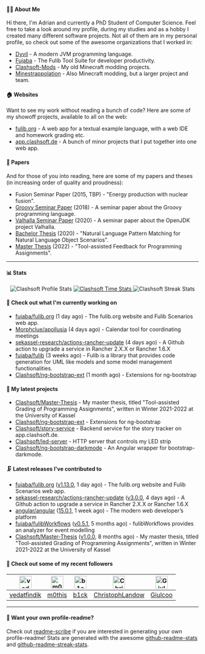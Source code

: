 #### 👨‍💻 About Me

Hi there, I'm Adrian and currently a PhD Student of Computer Science.
Feel free to take a look around my profile, during my studies and as a hobby I created many different software projects.
Not all of them are in my personal profile, so check out some of the awesome organizations that I worked in:

- [Dyvil](https://github.com/Dyvil) - A modern JVM programming language.
- [Fujaba](https://github.com/fujaba) - The Fulib Tool Suite for developer productivity.
- [Clashsoft-Mods](https://github.com/Clashsoft-Mods) - My old Minecraft modding projects.
- [Minestrappolation](https://github.com/MinestrapTeam) - Also Minecraft modding, but a larger project and team.

#### 🏠 Websites

Want to see my work without reading a bunch of code?
Here are some of my showoff projects, available to all on the web:

- [fulib.org](https://www.fulib.org) - A web app for a textual example language, with a web IDE and homework grading etc.
- [app.clashsoft.de](https://app.clashsoft.de) - A bunch of minor projects that I put together into one web app.

#### 📄 Papers

And for those of you into reading, here are some of my papers and theses (in increasing order of quality and proudness):

- Fusion Seminar Paper (2015, TBP) - "Energy production with nuclear fusion".
- [Groovy Seminar Paper](https://github.com/Clashsoft/Seminar-Groovy) (2018) - A seminar paper about the Groovy programming language.
- [Valhalla Seminar Paper](https://github.com/Clashsoft/Seminar-Valhalla) (2020) - A seminar paper about the OpenJDK project Valhalla.
- [Bachelor Thesis](https://github.com/Clashsoft/Bachelor-Thesis) (2020) - "Natural Language Pattern Matching for Natural Language Object Scenarios".
- [Master Thesis](https://github.com/Clashsoft/Master-Thesis) (2022) - "Tool-assisted Feedback for Programming Assignments".

---

#### 📊 Stats

<div align=center>
  <img src="https://github-readme-stats.vercel.app/api?username=Clashsoft&show_icons=true&theme=dark&count_private=true&icon_color=0075ff&include_all_commits=true" alt="Clashsoft Profile Stats">

    

  <a href="https://wakatime.com/@Clashsoft">
    <img src="https://github-readme-stats.vercel.app/api/wakatime?username=Clashsoft&theme=dark&layout=compact&langs_count=10" alt="Clashsoft Time Stats">
  </a>

  <img src="http://github-readme-streak-stats.herokuapp.com?user=Clashsoft&theme=dark" alt="Clashsoft Streak Stats">
</div>

#### 👷‍ Check out what I'm currently working on

- [fujaba/fulib.org](https://github.com/fujaba/fulib.org) (1 day ago) - The fulib.org website and Fulib Scenarios web app.
- [Morphclue/apollusia](https://github.com/Morphclue/apollusia) (4 days ago) - Calendar tool for coordinating meetings
- [sekassel-research/actions-rancher-update](https://github.com/sekassel-research/actions-rancher-update) (4 days ago) - A Github action to upgrade a service in Rancher 2.X.X or Rancher 1.6.X
- [fujaba/fulib](https://github.com/fujaba/fulib) (3 weeks ago) - Fulib is a library that provides code generation for UML like models and some model management functionalities.
- [Clashsoft/ng-bootstrap-ext](https://github.com/Clashsoft/ng-bootstrap-ext) (1 month ago) - Extensions for ng-bootstrap

#### 🌱 My latest projects

- [Clashsoft/Master-Thesis](https://github.com/Clashsoft/Master-Thesis) - My master thesis, titled &#34;Tool-assisted Grading of Programming Assignments&#34;, written in Winter 2021-2022 at the University of Kassel
- [Clashsoft/ng-bootstrap-ext](https://github.com/Clashsoft/ng-bootstrap-ext) - Extensions for ng-bootstrap
- [Clashsoft/story-service](https://github.com/Clashsoft/story-service) - Backend service for the story tracker on app.clashsoft.de.
- [Clashsoft/led-server](https://github.com/Clashsoft/led-server) - HTTP server that controls my LED strip
- [Clashsoft/ng-bootstrap-darkmode](https://github.com/Clashsoft/ng-bootstrap-darkmode) - An Angular wrapper for bootstrap-darkmode.

#### 🗜 Latest releases I've contributed to

- [fujaba/fulib.org](https://github.com/fujaba/fulib.org) ([v1.13.0](https://github.com/fujaba/fulib.org/releases/tag/v1.13.0), 1 day ago) - The fulib.org website and Fulib Scenarios web app.
- [sekassel-research/actions-rancher-update](https://github.com/sekassel-research/actions-rancher-update) ([v3.0.0](https://github.com/sekassel-research/actions-rancher-update/releases/tag/v3.0.0), 4 days ago) - A Github action to upgrade a service in Rancher 2.X.X or Rancher 1.6.X
- [angular/angular](https://github.com/angular/angular) ([15.0.1](https://github.com/angular/angular/releases/tag/15.0.1), 1 week ago) - The modern web developer’s platform
- [fujaba/fulibWorkflows](https://github.com/fujaba/fulibWorkflows) ([v0.5.1](https://github.com/fujaba/fulibWorkflows/releases/tag/v0.5.1), 5 months ago) - fulibWorkflows provides an analyzer for event modelling
- [Clashsoft/Master-Thesis](https://github.com/Clashsoft/Master-Thesis) ([v1.0.0](https://github.com/Clashsoft/Master-Thesis/releases/tag/v1.0.0), 8 months ago) - My master thesis, titled &#34;Tool-assisted Grading of Programming Assignments&#34;, written in Winter 2021-2022 at the University of Kassel

#### 🚶 Check out some of my recent followers

| [<img src="https://github.com/vedatfindik.png?size=128" alt="vedatfindik Profile Avatar" width="32">](https://github.com/vedatfindik)| [<img src="https://github.com/m0this.png?size=128" alt="m0this Profile Avatar" width="32">](https://github.com/m0this)| [<img src="https://github.com/b1ck.png?size=128" alt="b1ck Profile Avatar" width="32">](https://github.com/b1ck)| [<img src="https://github.com/ChristophLandow.png?size=128" alt="ChristophLandow Profile Avatar" width="32">](https://github.com/ChristophLandow)| [<img src="https://github.com/Giulcoo.png?size=128" alt="Giulcoo Profile Avatar" width="32">](https://github.com/Giulcoo)|
|:---:|:---:|:---:|:---:|:---:|
| [vedatfindik](https://github.com/vedatfindik)| [m0this](https://github.com/m0this)| [b1ck](https://github.com/b1ck)| [ChristophLandow](https://github.com/ChristophLandow)| [Giulcoo](https://github.com/Giulcoo)|

---

#### 📇 Want your own profile-readme?
Check out [readme-scribe](https://github.com/muesli/readme-scribe) if you are interested in generating your own profile-readme!
Stats are generated with the awesome [github-readme-stats](https://github.com/anuraghazra/github-readme-stats) and [github-readme-streak-stats](https://github.com/DenverCoder1/github-readme-streak-stats).
